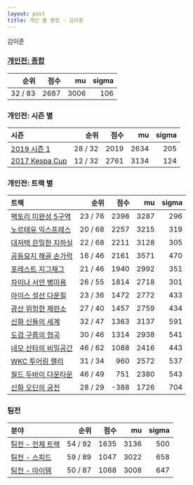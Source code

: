 ```yaml
---
layout: post
title: 개인 별 랭킹 - 김이준
---
```


김이준

### [개인전: 종합](../singles-full)

| 순위 | 점수 | mu | sigma |
|---:|---:|---:|---:|
| 32 / 83 | 2687 | 3006 | 106 |

### 개인전: 시즌 별

| 시즌 | 순위 | 점수 | mu | sigma |
|:---|---:|---:|---:|---:|
| [2019 시즌 1](../s2019_1) | 28 / 32 | 2019 | 2634 | 205 |
| [2017 Kespa Cup](../s2017_2) | 12 / 32 | 2761 | 3134 | 124 |

### 개인전: 트랙 별

| 트랙 | 순위 | 점수 | mu | sigma |
|:---|---:|---:|---:|---:|
| [팩토리 미완성 5구역](../district5) | 23 / 76 | 2398 | 3287 | 296 |
| [노르테유 익스프레스](../noex) | 20 / 68 | 2257 | 3215 | 319 |
| [대저택 은밀한 지하실](../jeotaek) | 22 / 68 | 2211 | 3128 | 305 |
| [공동묘지 해골 손가락](../haeson) | 16 / 46 | 2161 | 3571 | 470 |
| [포레스트 지그재그](../zigzag) | 21 / 46 | 1940 | 2992 | 351 |
| [차이나 서안 병마용](../byeongma) | 26 / 55 | 1814 | 2718 | 301 |
| [아이스 설산 다운힐](../seolsan) | 23 / 36 | 1472 | 2772 | 433 |
| [광산 위험한 제련소](../jeryeonso) | 27 / 40 | 1457 | 2759 | 434 |
| [신화 신들의 세계](../shinsegye) | 32 / 47 | 1363 | 3137 | 591 |
| [도검 구름의 협곡](../hyupgog) | 30 / 46 | 1314 | 2938 | 541 |
| [네모 산타의 비밀공간](../santa) | 46 / 62 | 1088 | 2416 | 443 |
| [WKC 투어링 랠리](../rally) | 31 / 34 | 960 | 2572 | 537 |
| [월드 두바이 다운타운](../dubai) | 46 / 49 | 751 | 2380 | 543 |
| [신화 오딘의 궁전](../odin) | 28 / 29 | -388 | 1726 | 704 |

### 팀전

| 분야 | 순위 | 점수 | mu | sigma |
|:---|---:|---:|---:|---:|
| [팀전 - 전체 트랙](../team-full) | 54 / 92 | 1635 | 3136 | 500 |
| [팀전 - 스피드](../team-speed) | 59 / 89 | 1047 | 3022 | 658 |
| [팀전 - 아이템](../team-item) | 50 / 87 | 1068 | 3008 | 647 |
